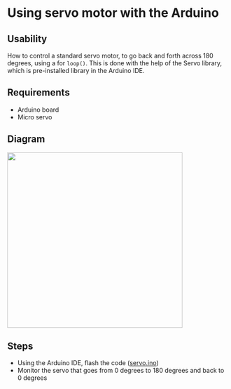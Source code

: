 # Using servo motor with the Arduino

## Usability
How to control a standard servo motor, to go back and forth across 180 degrees, using a for `loop()`. This is done with the help of the Servo library, which is pre-installed library in the Arduino IDE.

## Requirements
- Arduino board
- Micro servo

## Diagram

  <img src="https://github.com/estape11/arduino-workshop/blob/main/2-using-components/4-other-components/servo/assets/servo_diagram.png?raw=true" width="400">

## Steps
- Using the Arduino IDE, flash the code ([servo.ino](https://github.com/estape11/arduino-workshop/blob/main/2-using-components/4-other-components/servo/servo.ino))
- Monitor the servo that goes from 0 degrees to 180 degrees and back to 0 degrees
